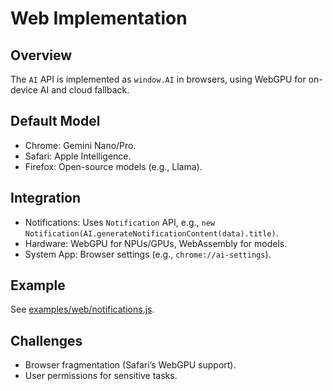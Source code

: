 # Web Implementation

## Overview
The `AI` API is implemented as `window.AI` in browsers, using WebGPU for on-device AI and cloud fallback.

## Default Model
- Chrome: Gemini Nano/Pro.
- Safari: Apple Intelligence.
- Firefox: Open-source models (e.g., Llama).

## Integration
- Notifications: Uses `Notification` API, e.g., `new Notification(AI.generateNotificationContent(data).title)`.
- Hardware: WebGPU for NPUs/GPUs, WebAssembly for models.
- System App: Browser settings (e.g., `chrome://ai-settings`).

## Example
See [examples/web/notifications.js](../../examples/web/notifications.js).

## Challenges
- Browser fragmentation (Safari’s WebGPU support).
- User permissions for sensitive tasks.